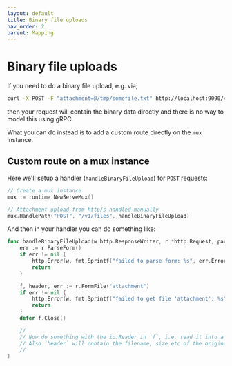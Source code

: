 ```yaml
---
layout: default
title: Binary file uploads
nav_order: 2
parent: Mapping
---
```


# Binary file uploads

If you need to do a binary file upload, e.g. via;

```sh
curl -X POST -F "attachment=@/tmp/somefile.txt" http://localhost:9090/v1/files
```

then your request will contain the binary data directly and there is no way to model this using gRPC.

What you can do instead is to add a custom route directly on the `mux` instance.

## Custom route on a mux instance

Here we'll setup a handler (`handleBinaryFileUpload`) for `POST` requests: 

```go
// Create a mux instance
mux := runtime.NewServeMux()

// Attachment upload from http/s handled manually
mux.HandlePath("POST", "/v1/files", handleBinaryFileUpload)
```

And then in your handler you can do something like:

```go
func handleBinaryFileUpload(w http.ResponseWriter, r *http.Request, params map[string]string) {
	err := r.ParseForm()
	if err != nil {
		http.Error(w, fmt.Sprintf("failed to parse form: %s", err.Error()), http.StatusBadRequest)
		return
	}

	f, header, err := r.FormFile("attachment")
	if err != nil {
		http.Error(w, fmt.Sprintf("failed to get file 'attachment': %s", err.Error()), http.StatusBadRequest)
		return
	}
	defer f.Close()

	//
	// Now do something with the io.Reader in `f`, i.e. read it into a buffer or stream it to a gRPC client side stream.
	// Also `header` will contain the filename, size etc of the original file.
	//
}
```
